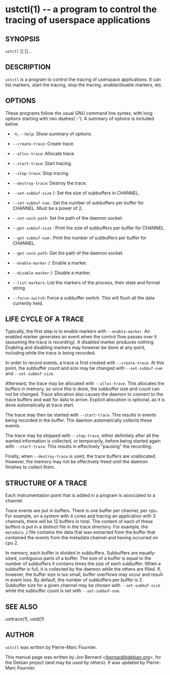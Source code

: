 ustctl(1) -- a program to control the tracing of userspace applications
=======================================================================

## SYNOPSIS

`ustctl` [<command>] [<PIDs>]...

## DESCRIPTION

`ustctl` is a program to control the tracing of userspace applications. It can
list markers, start the tracing, stop the tracing, enable/disable markers, etc.

## OPTIONS

These programs follow the usual GNU command line syntax, with long options
starting with two dashes(`-'). A summary of options is included below.

  * `-h`, `--help`:
    Show summary of options.

  * `--create-trace`:
    Create trace.

  * `--alloc-trace`:
    Allocate trace.

  * `--start-trace`:
    Start tracing.

  * `--stop-trace`:
    Stop tracing.

  * `--destroy-trace`:
    Destroy the trace.

  * `--set-subbuf-size` <CHANNEL>/<bytes>:
    Set the size of subbuffers in CHANNEL.

  * `--set-subbuf-num` <CHANNEL>:
    Set the number of subbuffers per buffer for CHANNEL. Must be a power of 2.

  * `--set-sock-path`:
    Set the path of the daemon socket.

  * `--get-subbuf-size` <CHANNEL>:
    Print the size of subbuffers per buffer for CHANNEL.

  * `--get-subbuf-num` <CHANNEL>:
    Print the number of subbuffers per buffer for CHANNEL.

  * `--get-sock-path`:
    Get the path of the daemon socket.

  * `--enable-marker` <CHANNEL>/<MARKER>:
    Enable a marker.

  * `--disable-marker` <CHANNEL>/<MARKER>:
    Disable a marker.

  * `--list-markers`:
    List the markers of the process, their state and format string.

  * `--force-switch`:
    Force a subbuffer switch. This will flush all the data currently held.

## LIFE CYCLE OF A TRACE

Typically, the first step is to enable markers with `--enable-marker`. An
enabled marker generates an event when the control flow passes over it
(assuming the trace is recording). A disabled marker produces nothing. Enabling
and disabling markers may however be done at any point, including while the
trace is being recorded.

In order to record events, a trace is first created with `--create-trace`. At
this point, the subbuffer count and size may be changed with `--set-subbuf-num`
and `--set-subbuf-size`.

Afterward, the trace may be allocated with `--alloc-trace`. This allocates the
buffers in memory, so once this is done, the subbuffer size and count can not
be changed. Trace allocation also causes the daemon to connect to the trace
buffers and wait for data to arrive. Explicit allocation is optional, as it is
done automatically at trace start.

The trace may then be started with `--start-trace`. This results in events
being recorded in the buffer. The daemon automatically collects these events.

The trace may be stopped with `--stop-trace`, either definitely after all the
wanted information is collected, or temporarily, before being started again
with `--start-trace`. This results in effectively "pausing" the recording.

Finally, when `--destroy-trace` is used, the trace buffers are unallocated.
However, the memory may not be effectively freed until the daemon finishes to
collect them.

## STRUCTURE OF A TRACE

Each instrumentation point that is added in a program is associated to a
channel.

Trace events are put in buffers. There is one buffer per channel, per cpu.
For example, on a system with 4 cores and tracing an application with 3
channels, there will be 12 buffers in total. The content of each of these
buffers is put in a distinct file in the trace directory. For example, the
`metadata_2` file contains the data that was extracted from the buffer that
contained the events from the metadata channel and having occurred on cpu 2.

In memory, each buffer is divided in subbuffers. Subbuffers are equally-sized,
contiguous parts of a buffer. The size of a buffer is equal to the number of
subbuffers it contains times the size of each subbuffer. When a subbuffer is
full, it is collected by the daemon while the others are filled. If, however,
the buffer size is too small, buffer overflows may occur and result in event
loss. By default, the number of subbuffers per buffer is 2. Subbuffer size
for a given channel may be chosen with `--set-subbuf-size` while the subbuffer
count is set with `--set-subbuf-num`.

## SEE ALSO

usttrace(1), ustd(1)

## AUTHOR

`ustctl` was written by Pierre-Marc Fournier.

This manual page was written by Jon Bernard &lt;jbernard@debian.org&gt;, for
the Debian project (and may be used by others). It was updated by Pierre-Marc
Fournier.
